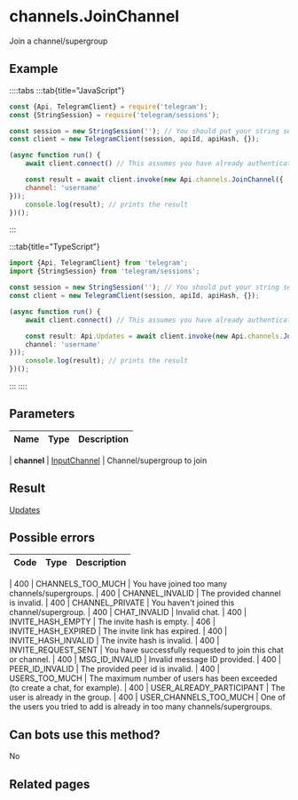 # channels.JoinChannel

Join a channel/supergroup



## Example

::::tabs
:::tab{title="JavaScript"}
```js
const {Api, TelegramClient} = require('telegram');
const {StringSession} = require('telegram/sessions');

const session = new StringSession(''); // You should put your string session here
const client = new TelegramClient(session, apiId, apiHash, {});

(async function run() {
    await client.connect() // This assumes you have already authenticated with .start()

    const result = await client.invoke(new Api.channels.JoinChannel({
    channel: 'username'
}));
    console.log(result); // prints the result
})();
```
:::

:::tab{title="TypeScript"}
```ts
import {Api, TelegramClient} from 'telegram';
import {StringSession} from 'telegram/sessions';

const session = new StringSession(''); // You should put your string session here
const client = new TelegramClient(session, apiId, apiHash, {});

(async function run() {
    await client.connect() // This assumes you have already authenticated with .start()

    const result: Api.Updates = await client.invoke(new Api.channels.JoinChannel({
    channel: 'username'
}));
    console.log(result); // prints the result
})();
```
:::
::::



## Parameters

| Name | Type | Description |
| :--: | ---- | ----------- |

| **channel** | [InputChannel](https://core.telegram.org/type/InputChannel) | Channel/supergroup to join 


## Result

[Updates](https://core.telegram.org/type/Updates)



## Possible errors

| Code | Type | Description |
| :--: | ---- | ----------- |

| 400 | CHANNELS\_TOO\_MUCH | You have joined too many channels/supergroups. 
| 400 | CHANNEL\_INVALID | The provided channel is invalid. 
| 400 | CHANNEL\_PRIVATE | You haven't joined this channel/supergroup. 
| 400 | CHAT\_INVALID | Invalid chat. 
| 400 | INVITE\_HASH\_EMPTY | The invite hash is empty. 
| 406 | INVITE\_HASH\_EXPIRED | The invite link has expired. 
| 400 | INVITE\_HASH\_INVALID | The invite hash is invalid. 
| 400 | INVITE\_REQUEST\_SENT | You have successfully requested to join this chat or channel. 
| 400 | MSG\_ID\_INVALID | Invalid message ID provided. 
| 400 | PEER\_ID\_INVALID | The provided peer id is invalid. 
| 400 | USERS\_TOO\_MUCH | The maximum number of users has been exceeded (to create a chat, for example). 
| 400 | USER\_ALREADY\_PARTICIPANT | The user is already in the group. 
| 400 | USER\_CHANNELS\_TOO\_MUCH | One of the users you tried to add is already in too many channels/supergroups. 


## Can bots use this method?

No

## Related pages



